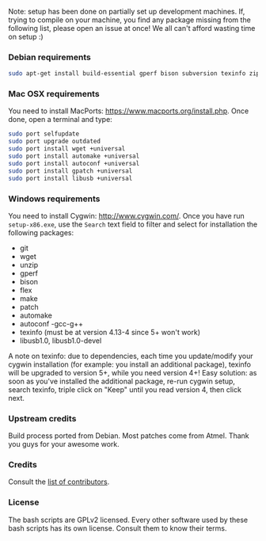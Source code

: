 Note: setup has been done on partially set up development machines. If, trying to compile on your machine, you find any package missing from the following list, please open an issue at once! We all can't afford wasting time on setup :)

### Debian requirements

```bash
sudo apt-get install build-essential gperf bison subversion texinfo zip automake flex libusb-dev libusb-1.0-0-dev
```

### Mac OSX requirements

You need to install MacPorts: https://www.macports.org/install.php. Once done, open a terminal and type:

```bash
sudo port selfupdate
sudo port upgrade outdated
sudo port install wget +universal
sudo port install automake +universal
sudo port install autoconf +universal
sudo port install gpatch +universal
sudo port install libusb +universal
```

### Windows requirements

You need to install Cygwin: http://www.cygwin.com/. Once you have run `setup-x86.exe`, use the `Search` text field to filter and select for installation the following packages:

- git
- wget
- unzip
- gperf
- bison
- flex
- make
- patch
- automake
- autoconf
 -gcc-g++
- texinfo (must be at version 4.13-4 since 5+ won't work)
- libusb1.0, libusb1.0-devel

A note on texinfo: due to dependencies, each time you update/modify your cygwin installation (for example: you install an additional package), texinfo will be upgraded to version 5+, while you need version 4+!
Easy solution: as soon as you've installed the additional package, re-run cygwin setup, search texinfo, triple click on "Keep" until you read version 4, then click next.

### Upstream credits

Build process ported from Debian. Most patches come from Atmel. Thank you guys for your awesome work.

### Credits

Consult the [list of contributors](https://github.com/arduino/toolchain-avr/graphs/contributors).

### License

The bash scripts are GPLv2 licensed. Every other software used by these bash scripts has its own license. Consult them to know their terms.

